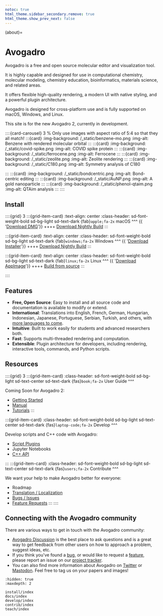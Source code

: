 ```yaml
---
notoc: true
html_theme.sidebar_secondary.remove: true
html_theme.show_prev_next: false
---
```


(about)=
# Avogadro

Avogadro is a free and open source molecular editor and visualization tool.

It is highly capable and designed for use in computational chemistry, molecular modeling, chemistry education, bioinformatics, materials science, and related areas.

It offers flexible high-quality rendering, a modern UI with native styling, and a powerful plugin architecture.

Avogadro is designed for cross-platform use and is fully supported on macOS, Windows, and Linux.

This site is for the new Avogadro 2, currently in development.

::::{card-carousel} 3
% Only use images with aspect ratio of 5:4 so that they all match!
:::{card}
:img-background: /_static/benzene-mo.png
:img-alt: Benzene with rendered molecular orbital
:::
:::{card}
:img-background: /_static/covid-spike.png
:img-alt: COVID spike protein
:::
:::{card}
:img-background: /_static/ferrocene.png
:img-alt: Ferrocene
:::
:::{card}
:img-background: /_static/zeolite.png
:img-alt: Zeolite rendering
:::
:::{card}
:img-background: /_static/C180.png
:img-alt: Symmetry analysis of C180

:::
:::{card}
:img-background: /_static/bondcentric.png
:img-alt: Bond-centric editing
:::
:::{card}
:img-background: /_static/AuNP.png
:img-alt: A gold nanoparticle
:::
:::{card}
:img-background: /_static/phenol-qtaim.png
:img-alt: QTAim analysis
:::
::::

## Install

::::{grid} 3
:::{grid-item-card}
:text-align: center
:class-header: sd-font-weight-bold sd-bg-light sd-text-dark
{fab}`apple;fa-2x` macOS
^^^
{{ '<a class="sd-sphinx-override sd-btn sd-text-wrap sd-btn-outline-primary reference external" href="' + macurl + '"><span>Download DMG</span></a>'}}
++++
<a class="sd-sphinx-override sd-btn sd-text-wrap sd-btn-outline-primary reference external" href="https://nightly.link/OpenChemistry/avogadrolibs/workflows/build_cmake/master/macOS.dmg.zip"><span>Download Nightly Build</span></a>
:::

:::{grid-item-card}
:text-align: center
:class-header: sd-font-weight-bold sd-bg-light sd-text-dark
{fab}`windows;fa-2x` Windows
^^^
{{ '<a class="sd-sphinx-override sd-btn sd-text-wrap sd-btn-outline-primary reference external" href="' + winurl + '"><span>Download Installer</span></a>'}}
++++
<a class="sd-sphinx-override sd-btn sd-text-wrap sd-btn-outline-primary reference external" href="https://nightly.link/OpenChemistry/avogadrolibs/workflows/build_cmake/master/Win64.exe.zip"><span>Download Nightly Build</span></a>
:::

:::{grid-item-card}
:text-align: center
:class-header: sd-font-weight-bold sd-bg-light sd-text-dark
{fab}`linux;fa-2x` Linux
^^^
{{ '<a class="sd-sphinx-override sd-btn sd-text-wrap sd-btn-outline-primary reference external" href="' + appurl + '"><span>Download AppImage</span></a>'}}
++++
<a class="sd-sphinx-override sd-btn sd-text-wrap sd-btn-outline-primary reference external" href="install/build.html"><span>Build from source</span></a>
:::

::::

## Features

- **Free, Open Source**: Easy to install and all source code and documentation is available to modify or extend.
- **International**: Translations into English, French, German, Hungarian, Indonesian, Japanese, Portuguese, Serbian, Turkish, and others, with [more languages to come](https://hosted.weblate.org/engage/avogadro/).
- **Intuitive**: Built to work easily for students and advanced researchers both.
- **Fast**: Supports multi-threaded rendering and computation.
- **Extensible**: Plugin architecture for developers, including rendering, interactive tools, commands, and Python scripts.

## Resources

::::{grid} 3
:::{grid-item-card}
:class-header: sd-font-weight-bold sd-bg-light sd-text-center sd-text-dark
{fas}`book;fa-2x` User Guide
^^^

Coming Soon for Avogadro 2:

- [Getting Started](getting-started)
- [Manual](docs)
- [Tutorials](tutorials)
:::

:::{grid-item-card}
:class-header: sd-font-weight-bold sd-bg-light sd-text-center sd-text-dark
{fas}`laptop-code;fa-2x` Develop
^^^

Develop scripts and C++ code with Avogadro:

- [Script Plugins](Scripts)
- Jupyter Notebooks
- [C++ API](develop)

:::
:::{grid-item-card}
:class-header: sd-font-weight-bold sd-bg-light sd-text-center sd-text-dark
{fas}`users;fa-2x` Contribute
^^^

We want your help to make Avogadro better for everyone:

- Roadmap
- [Translation / Localization](Translate)
- [Bugs / Issues][issues]
- [Feature Requests][features]
:::
::::

## Connecting with the Avogadro community

There are various ways to get in touch with the Avogadro community:

- [Avogadro Discussion] is the best place to ask questions and is a
  great way to get feedback from other users on how to approach a problem,
  suggest ideas, etc.
- If you think you've found a [bug][issues], or would like to request
a [feature][features], please report an issue on our [project tracker][tracker].
- You can also find more information about Avogadro on [Twitter] or <a rel="me" href="http://fosstodon.org/@avogadrochem">Mastodon</a>. Feel free to
  tag us on your papers and images!

```{toctree}
:hidden: true
:maxdepth: 2

install/index
docs/index
develop/index
contrib/index
teach/index
```

[avogadro discussion]: https://discuss.avogadro.cc/
[avogadrolibs github repository]: https://github.com/openchemistry/avogadrolibs
[features]: https://github.com/OpenChemistry/avogadrolibs/issues/new?template=feature_request.md
[issues]: https://github.com/OpenChemistry/avogadrolibs/issues/new?template=bug_report.md
[tracker]: https://github.com/openchemistry/avogadrolibs/issues
[twitter]: https://twitter.com/AvogadroChem
